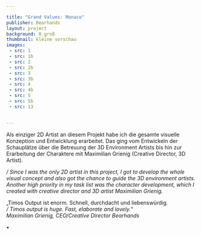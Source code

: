 ```yaml
---

title: "Grand Values: Monaco"
publisher: Bearhands
layout: project
background: 0_groß
thumbnail: kleine vorschau
images:
 - src: 1
 - src: 1b
 - src: 2
 - src: 2b
 - src: 3
 - src: 3b
 - src: 4
 - src: 4b
 - src: 5
 - src: 5b
 - src: 13


---
```


Als einziger 2D Artist an diesem Projekt habe ich die gesamte visuelle Konzeption und Entwicklung erarbeitet. Das ging vom Entwickeln der Schauplätze über die Betreuung der 3D Environment Artists bis hin zur Erarbeitung der Charaktere mit Maximilian Grienig (Creative Director, 3D Artist).

*/ Since I was the only 2D artist in this project, I got to develop the whole visual concept and also got the chance to guide the 3D environment artists. Another high priority in my task list was the character development, which I created with creative director and 3D artist Maximilian Grienig.*

„Timos Output ist enorm. Schnell, durchdacht und liebenswürdig.  
*/ Timos output is huge. Fast, elaborate and lovely.*“  
*Maximilian Grienig, CEO/Creative Director Bearhands*  

• 